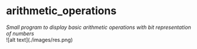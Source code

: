 # arithmetic_operations

<em>
Small program to display basic arithmetic operations with bit representation of numbers
</em>
<br />
![alt text](./images/res.png)
